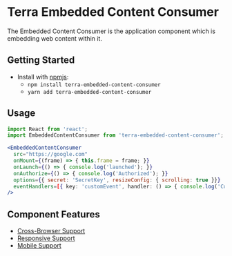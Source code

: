 # Terra Embedded Content Consumer

The Embedded Content Consumer is the application component which is embedding web content within it.

## Getting Started

- Install with [npmjs](https://www.npmjs.com):
  - `npm install terra-embedded-content-consumer`
  - `yarn add terra-embedded-content-consumer`

## Usage

```jsx
import React from 'react';
import EmbeddedContentConsumer from 'terra-embedded-content-consumer';

<EmbeddedContentConsumer
  src="https://google.com"
  onMount={(frame) => { this.frame = frame; }}
  onLaunch={() => { console.log('launched'); }}
  onAuthorize={() => { console.log('Authorized'); }}
  options={{ secret: 'SecretKey', resizeConfig: { scrolling: true }}}
  eventHandlers=[{ key: 'customEvent', handler: () => { console.log('Custom event invoked.'); } }]
/>
```

## Component Features
* [Cross-Browser Support](https://github.com/cerner/terra-ui/blob/master/src/terra-dev-site/contributing/ComponentStandards.e.contributing.md#cross-browser-support)
* [Responsive Support](https://github.com/cerner/terra-ui/blob/master/src/terra-dev-site/contributing/ComponentStandards.e.contributing.md#responsive-support)
* [Mobile Support](https://github.com/cerner/terra-ui/blob/master/src/terra-dev-site/contributing/ComponentStandards.e.contributing.md#mobile-support)